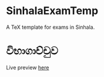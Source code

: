 # SinhalaExamTemp

A TeX template for exams in Sinhala.

# විභාගාච්චුව

Live preview [here](https://github.com/amilapsn/SinhalaExamTemp/blob/master/template.pdf)